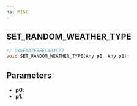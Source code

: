 ```yaml
---
ns: MISC
---
```

## SET_RANDOM_WEATHER_TYPE

```c
// 0x6E5A7FBEECAB3C72
void SET_RANDOM_WEATHER_TYPE(Any p0, Any p1);
```

## Parameters
* **p0**:
* **p1**:
